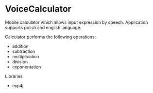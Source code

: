 # VoiceCalculator

Mobile calculator which allows input expression by speech. Application supports polish and english language. 

Calculator performs the following operations:
- addition
- subtraction
- multiplication
- division
- exponentation

Libraries:
- exp4j 
